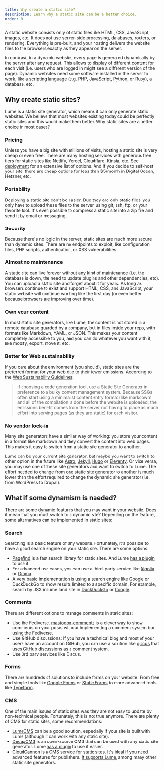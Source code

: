 ```yaml
---
title: Why create a static site?
description: Learn why a static site can be a better choice.
order: 0
---
```


A static website consists only of static files like HTML, CSS, JavaScript,
images, etc. It does not use server-side processing, databases, routers, or
rendering. Everything is pre-built, and your hosting delivers the website files
to the browsers exactly as they appear on the server.

In contrast, in a dynamic website, every page is generated dynamically by the
server after any request. This allows to display of different content for each
visit (i.e. users who are logged in might see a different version of the page).
Dynamic websites need some software installed in the server to work, like a
scripting language (e.g. PHP, JavaScript, Python, or Ruby), a database, etc.

## Why create static sites?

Lume is a static site generator, which means it can only generate static
websites. We believe that most websites existing today could be perfectly static
sites and this would make them better. Why static sites are a better choice in
most cases?

### Pricing

Unless you have a big site with millions of visits, hosting a static site is
very cheap or even free. There are many hosting services with generous free
tiers for static sites like Netlify, Vercel, Cloudflare, Kinsta, etc. See
[deployment](../advanced/deployment.md) for an extensive list of options. And if
you decide to self-host your site, there are cheap options for less than
$5/month in Digital Ocean, Hetzner, etc.

### Portability

Deploying a static site can't be easier. Due they are only static files, you
only have to upload these files to the server, using git, ssh, ftp, or your
favorite tool. It's even possible to compress a static site into a zip file and
send it by email or messaging.

### Security

Because there's no logic in the server, static sites are much more secure than
dynamic sites. There are no endpoints to exploit, like configuration files, PHP
scripts, authentication, or XSS vulnerabilities.

### Almost no maintenance

A static site can live forever without any kind of maintenance (i.e. the
database is down, the need to update plugins and other dependencies, etc). You
can upload a static site and forget about it for years. As long as browsers
continue to exist and support HTML, CSS, and JavaScript, your static website
will continue working like the first day (or even better because browsers are
improving over time).

### Own your content

In most static site generators, like Lume, the content is not stored in a remote
database guarded by a company, but in files inside your repo, with formats like
Markdown, YAML, or JSON. This makes your content completely accessible to you,
and you can do whatever you want with it, like modify, export, move it, etc.

### Better for Web sustainability

If you care about the environment (you should), static sites are the preferred
format for your web due to their lower emissions. According to the
[Web Sustainability Guidelines](https://w3c.github.io/sustyweb/#success-criterion-static-vs-dynamic-human-testable):

> If choosing a code generation tool, use a Static Site Generator in preference
> to a bulky content management system. Because SSGs often start using a
> minimalist content entry format (like markdown) and all of the compilation is
> done before the website is uploaded, the emissions benefit comes from the
> server not having to place as much effort into serving pages (as they are
> static) for each visitor.

### No vendor lock-in

Many site generators have a similar way of working: you store your content in a
format like markdown and they convert the content into web pages. This makes it
easy to switch from a static site generator to another.

Lume can be your current site generator, but maybe you want to switch to other
option in the future like [Astro](https://astro.build/),
[Jekyll](https://jekyllrb.com/), [Hugo](https://gohugo.io/) or
[Eleventy](https://www.11ty.dev/). Or vice versa, you may use one of these site
generators and want to switch to Lume. The effort needed to change from one
static site generator to another is much lower than the effort required to
change the dynamic site generator (i.e. from WordPress to Drupal).

## What if some dynamism is needed?

There are some dynamic features that you may want in your website. Does it mean
that you must switch to a dynamic site? Depending on the feature, some
alternatives can be implemented in static sites:

### Search

Searching is a basic feature of any website. Fortunately, it's possible to have
a good search engine on your static site. There are some options:

- [Pagefind](https://pagefind.app/) is a fast search library for static sites.
  And Lume [has a plugin](../../plugins/pagefind.md) to use it.
- For advanced use cases, you can use a third-party service like
  [Algolia](https://www.algolia.com/) or [Orama](https://orama.com/).
- A very basic implementation is using a search engine like Google or DuckDuckGo
  to show results limited to a specific domain. For example, search by JSX in
  lume.land site in [DuckDuckGo](https://duckduckgo.com/?q=jsx+site%3Alume.land)
  or [Google](https://www.google.com/search?q=jsx%20site%3Alume.land).

### Comments

There are different options to manage comments in static sites:

- Use the Fediverse.
  [mastodon-comments](https://github.com/oom-components/mastodon-comments) is a
  clever way to show comments on your posts without implementing a comment
  system but using the Fediverse.
- Use GitHub discussions: If you have a technical blog and most of your users
  have an account on GitHub, you can use a solution like
  [giscus](https://giscus.app/) that uses GitHub discussions as a comment
  system.
- Use 3rd pary services like [Discus](https://disqus.com/).

### Forms

There are hundreds of solutions to include forms on your website. From free and
simple tools like [Google Forms](https://docs.google.com/forms/) or
[Static Forms](https://www.staticforms.xyz/) to more advanced tools like
[Typeform](https://www.typeform.com/).

### CMS

One of the main issues of static sites was they are not easy to update by
non-technical people. Fortunately, this is not true anymore. There are plenty of
CMS for static sites, some recommendations:

- [LumeCMS](../../cms/index.md) can be a good solution, especially if your site
  is built with Lume (although it can work with any static site).
- [DecapCMS](https://decapcms.org/) is an open-source CMS that can be used with
  any static site generator. Lume [has a plugin](../../plugins/decap_cms.md) to
  use it easier.
- [CloudCannon](https://cloudcannon.com/) is a CMS service for static sites.
  It's ideal if you need advanced features for publishers.
  [It supports Lume,](https://cloudcannon.com/lume-cms/) among many other static
  site generators.
